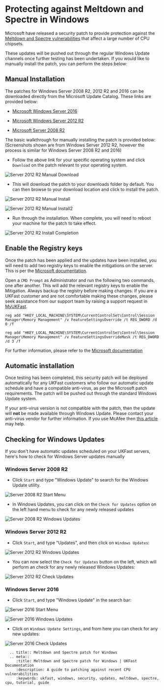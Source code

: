 # Protecting against Meltdown and Spectre in Windows

Microsoft have released a security patch to provide protection against the [Meltdown and Spectre vulnerabilities](/security/meltdown) that affect a large number of CPU chipsets.

These updates will be pushed out through the regular Windows Update channels once further testing has been undertaken. If you would like to manually install the patch, you can perform the steps below:

## Manual Installation

The patches for Windows Server 2008 R2, 2012 R2 and 2016 can be downloaded directly from the Microsoft Update Catalog. These links are provided below:

* [Microsoft Windows Server 2016](https://www.catalog.update.microsoft.com/Search.aspx?q=KB4056890)

* [Microsoft Windows Server 2012 R2](https://www.catalog.update.microsoft.com/Search.aspx?q=KB4056898)

* [Microsoft Server 2008 R2](https://www.catalog.update.microsoft.com/Search.aspx?q=KB4056897)


The basic walkthrough for manually installing the patch is provided below:
(Screenshots shown are from Windows Server 2012 R2, however the process is similar for Windows Server 2008 R2 and 2016)

* Follow the above link for your specific operating system and click `Download` on the patch relevant to your operating system.

![Server 2012 R2 Manual Download](Images/meltdownpatch/2012r2-UpdateCatalog1.png)

* This will download the patch to your downloads folder by default. You can then browse to your download location and click to install the patch.

![Server 2012 R2 Manual Install](Images/meltdownpatch/2012r2-UpdateCatalog2.png)

![Server 2012 R2 Manual Install2](Images/meltdownpatch/2012r2-UpdateCatalog3.png)

* Run through the installation. When complete, you will need to reboot your machine for the patch to take effect.

![Server 2012 R2 Install Completion](Images/meltdownpatch/2012r2-installcomplete.png)


## Enable the Registry keys

Once the patch has been applied and the updates have been installed, you will need to add two registry keys to enable the mitigations on the server. This is per the [Microsoft documentation](https://support.microsoft.com/en-us/help/4072698/windows-server-guidance-to-protect-against-the-speculative-execution-s).

Open a `CMD Prompt` as Administrator and run the following two commands, one after another. This will add the relevant registry keys to enable the Mitigation.  Always backup the registry before making changes.  If you are a UKFast customer and are not comfortable making these changes, please seek assistance from our support team by raising a support request in [MyUKFast](https://my.ukfast.co.uk/pss/add.php).

```
reg add "HKEY_LOCAL_MACHINE\SYSTEM\CurrentControlSet\Control\Session Manager\Memory Management" /v FeatureSettingsOverride /t REG_DWORD /d 0 /f

reg add "HKEY_LOCAL_MACHINE\SYSTEM\CurrentControlSet\Control\Session Manager\Memory Management" /v FeatureSettingsOverrideMask /t REG_DWORD /d 3 /f
```

For further information, please refer to the [Microsoft documentation](https://support.microsoft.com/en-us/help/4072698/windows-server-guidance-to-protect-against-the-speculative-execution-s)


## Automatic installation

Once testing has been completed, this security patch will be deployed automatically for any UKFast customers who follow our automatic update schedule and have a compatible anti-virus, as per the Microsoft patch requirements. The patch will be pushed out through the standard Windows Update system.

If your anti-virus version is not compatible with the patch, then the update will **not** be made available through Windows Update. Please contact your anti-virus vendor for further information.  If you use McAfee then [this article](https://kc.mcafee.com/corporate/index?page=content&id=KB90167) may help.

## Checking for Windows Updates

If you don't have automatic updates scheduled on your UKFast servers, here's how to check for Windows Server updates manually

### Windows Server 2008 R2

* Click `Start` and type "Windows Update" to search for the Windows Update utility.

![Server 2008 R2 Start Menu](Images/meltdownpatch/2008-WindowsUpdates1.PNG)

* In Windows Updates, you can click on the `Check for Updates` option on the left hand menu to check for any newly released updates

![Server 2008 R2 Windows Updates](Images/meltdownpatch/2008-WindowsUpdates2.PNG)

### Windows Server 2012 R2

* Click `Start`, and type "Updates", and then click on `Windows Updates`:

![Server 2012 R2 Windows Updates](Images/meltdownpatch/2012r2-controlAlt.png)

* You can now select the `Check for Updates` button on the left, which will perform an check for any newly released Windows Updates:

![Server 2012 R2 Check Updates](Images/meltdownpatch/2012r2-control4.png)

### Windows Server 2016

* Click `Start`, and type "Windows Update" in the search bar:

![Server 2016 Start Menu](Images/meltdownpatch/2016-WindowsUpdate1.png)

![Server 2016 Windows Updates](Images/meltdownpatch/2016-WindowsUpdate2.png)

* Click on `Windows Update Settings`, and from here you can check for any new updates:

![Server 2016 Check Updates](Images/meltdownpatch/2016-WindowsUpdate3.png)


```eval_rst
  .. title:: Meltdown and Spectre patch for Windows
  .. meta::
     :title: Meltdown and Spectre patch for Windows | UKFast Documentation
     :description: A guide to patching against recent CPU vulnerabilities
     :keywords: ukfast, windows, security, updates, meltdown, spectre, cpu, tutorial, guide
